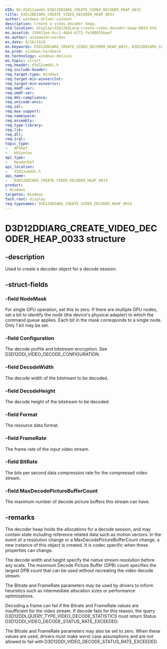 ```yaml
---
UID: NS:d3d12umddi.D3D12DDIARG_CREATE_VIDEO_DECODER_HEAP_0033
title: D3D12DDIARG_CREATE_VIDEO_DECODER_HEAP_0033
author: windows-driver-content
description: Create a video decoder heap.
old-location: display\d3d12ddiarg-create-video-decoder-heap-0033.htm
ms.assetid: 158411ee-6cc1-466d-b772-fe380b55baef
ms.author: windowsdriverdev
ms.date: 4/16/2018
ms.keywords: D3D12DDIARG_CREATE_VIDEO_DECODER_HEAP_0033, D3D12DDIARG_CREATE_VIDEO_DECODER_HEAP_0033 structure [Display Devices], d3d12umddi/D3D12DDIARG_CREATE_VIDEO_DECODER_HEAP_0033, display.d3d12ddiarg-create-video-decoder-heap-0033
ms.prod: windows-hardware
ms.technology: windows-devices
ms.topic: struct
req.header: d3d12umddi.h
req.include-header:
req.target-type: Windows
req.target-min-winverclnt:
req.target-min-winversvr:
req.kmdf-ver:
req.umdf-ver:
req.ddi-compliance:
req.unicode-ansi:
req.idl:
req.max-support:
req.namespace:
req.assembly:
req.type-library:
req.lib:
req.dll:
req.irql:
topic_type:
-	APIRef
-	kbSyntax
api_type:
-	HeaderDef
api_location:
-	d3d12umddi.h
api_name:
-	D3D12DDIARG_CREATE_VIDEO_DECODER_HEAP_0033
product:
- Windows
targetos: Windows
tech.root: display
req.typenames: D3D12DDIARG_CREATE_VIDEO_DECODER_HEAP_0033
---
```


# D3D12DDIARG_CREATE_VIDEO_DECODER_HEAP_0033 structure


## -description


Used to create a decoder object for a decode session.


## -struct-fields




### -field NodeMask

For single GPU operation, set this to zero. If there are multiple GPU nodes, set a bit to identify the node (the device's physical adapter) to which the command queue applies. Each bit in the mask corresponds to a single node. Only 1 bit may be set.


### -field Configuration

The decode profile and bitstream encryption.  See D3D12DDI_VIDEO_DECODE_CONFIGURATION.


### -field DecodeWidth

The decode width of the bitstream to be decoded.


### -field DecodeHeight

The decode height of the bitstream to be decoded.


### -field Format

The resource data format.


### -field FrameRate

The frame rate of the input video stream.


### -field BitRate

The bits per second data compression rate for the compressed video stream.


### -field MaxDecodePictureBufferCount

The maximum number of decode picture buffers this stream can have.

## -remarks

The decoder heap holds the allocations for a decode session, and may contain state including reference related data such as motion vectors. In the event of a resolution change or a MaxDecodePictureBufferCount change, a new instance of this object is created. It is codec specific when these properties can change.

The decode width and height specify the native stream resolution before any scale. The maximum Decode Picture Buffer (DPB) count specifies the largest DPB count that can be used without recreating the video decode stream.

The Bitrate and FrameRate parameters may be used by drivers to inform heuristics such as intermediate allocation sizes or performance optimizations.

Decoding a frame can fail if the Bitrate and FrameRate values are insufficient for the video stream.  If decode fails for this reason, the query D3D12DDI_QUERY_TYPE_VIDEO_DECODE_STATISTICS must return Status D3D12DDI_VIDEO_DECODE_STATUS_RATE_EXCEEDED.

The Bitrate and FrameRate parameters may also be set to zero.  When these values are used, drivers must make worst case assumptions and are not allowed to fail with D3D12DDI_VIDEO_DECODE_STATUS_RATE_EXCEEDED.
